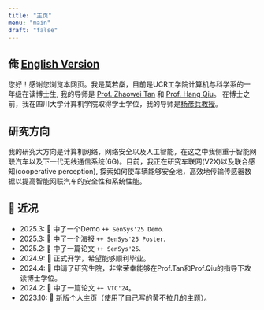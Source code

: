 ```yaml
---
title: "主页"
menu: "main"
draft: "false"
---
```


## 俺 [English Version](https://morrishohoho.github.io/)
您好！感谢您浏览本网页。我是莫若燊，目前是UCR工学院计算机与科学系的一年级在读博士生, 我的导师是 [Prof. Zhaowei Tan](https://cs.ucr.edu/~ztan/) 和 [Prof. Hang Qiu](https://hangqiu.github.io/)。 在博士之前，我在四川大学计算机学院取得学士学位，我的导师是[杨彦兵教授](https://scholar.google.com/citations?user=qpLuOggAAAAJ)。

## 研究方向
我的研究大方向是计算机网络，网络安全以及人工智能，在这之中我侧重于智能网联汽车以及下一代无线通信系统(6G)。目前，我正在研究车联网(V2X)以及联合感知(cooperative perception), 探索如何使车辆能够安全地，高效地传输传感器数据以提高智能网联汽车的安全性和系统性能。
## 📢 近况
- 2025.3: 🎉 中了一个Demo ```++ SenSys'25 Demo```.
- 2025.3: 🎉 中了一个海报 ```++ SenSys'25 Poster```.
- 2025.2: 🎉 中了一篇论文 ```++ SenSys'25```.
- 2024.9: 🎉 正式开学，希望能够顺利毕业。
- 2024.4: 🎉 申请了研究生院，非常荣幸能够在Prof.Tan和Prof.Qiu的指导下攻读博士学位。
- 2024.2: 🎉 中了一篇论文 ```++ VTC'24```。
- 2023.10: 🎉 新版个人主页（使用了自己写的黄不拉几的主题）。


<script type='text/javascript' id='mapmyvisitors' src='https://mapmyvisitors.com/map.js?cl=080808&w=a&t=tt&d=f8qWx_QFphcnlZIXLc9q7HdY1ARjP0tCgLI5w_STvy4&co=ffffff&cmo=3acc3a&cmn=ff5353&ct=050000'></script>
